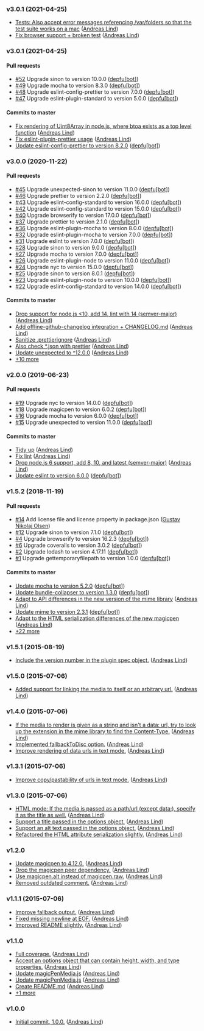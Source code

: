 ### v3.0.1 (2021-04-25)

- [Tests: Also accept error messages referencing \/var\/folders so that the test suite works on a mac](https://github.com/unexpectedjs/magicpen-media/commit/a9c348a1eea6763d92167770f08b8df054d07455) ([Andreas Lind](mailto:andreas.lind@workday.com))
- [Fix browser support + broken test](https://github.com/unexpectedjs/magicpen-media/commit/d3d98ea9ff6b728978494e33b1d48306256d95df) ([Andreas Lind](mailto:andreas.lind@workday.com))

### v3.0.1 (2021-04-25)

#### Pull requests

- [#52](https://github.com/unexpectedjs/magicpen-media/pull/52) Upgrade sinon to version 10.0.0 ([depfu[bot]](mailto:23717796+depfu[bot]@users.noreply.github.com))
- [#49](https://github.com/unexpectedjs/magicpen-media/pull/49) Upgrade mocha to version 8.3.0 ([depfu[bot]](mailto:23717796+depfu[bot]@users.noreply.github.com))
- [#48](https://github.com/unexpectedjs/magicpen-media/pull/48) Upgrade eslint-config-prettier to version 7.0.0 ([depfu[bot]](mailto:23717796+depfu[bot]@users.noreply.github.com))
- [#47](https://github.com/unexpectedjs/magicpen-media/pull/47) Upgrade eslint-plugin-standard to version 5.0.0 ([depfu[bot]](mailto:23717796+depfu[bot]@users.noreply.github.com))

#### Commits to master

- [Fix rendering of Uint8Array in node.js, where btoa exists as a top level function](https://github.com/unexpectedjs/magicpen-media/commit/95d5405a6ccb468c01848e2b4c603dea8e32523a) ([Andreas Lind](mailto:andreas.lind@workday.com))
- [Fix eslint-plugin-prettier usage](https://github.com/unexpectedjs/magicpen-media/commit/1079255a42e03a48a02d4f9ac298aa4b8233f24a) ([Andreas Lind](mailto:andreas.lind@workday.com))
- [Update eslint-config-prettier to version 8.2.0](https://github.com/unexpectedjs/magicpen-media/commit/594864126359e77e38a16df9022e818c90b6f8f6) ([depfu[bot]](mailto:23717796+depfu[bot]@users.noreply.github.com))

### v3.0.0 (2020-11-22)

#### Pull requests

- [#45](https://github.com/unexpectedjs/magicpen-media/pull/45) Upgrade unexpected-sinon to version 11.0.0 ([depfu[bot]](mailto:23717796+depfu[bot]@users.noreply.github.com))
- [#46](https://github.com/unexpectedjs/magicpen-media/pull/46) Upgrade prettier to version 2.2.0 ([depfu[bot]](mailto:23717796+depfu[bot]@users.noreply.github.com))
- [#43](https://github.com/unexpectedjs/magicpen-media/pull/43) Upgrade eslint-config-standard to version 16.0.0 ([depfu[bot]](mailto:23717796+depfu[bot]@users.noreply.github.com))
- [#42](https://github.com/unexpectedjs/magicpen-media/pull/42) Upgrade eslint-config-standard to version 15.0.0 ([depfu[bot]](mailto:23717796+depfu[bot]@users.noreply.github.com))
- [#40](https://github.com/unexpectedjs/magicpen-media/pull/40) Upgrade browserify to version 17.0.0 ([depfu[bot]](mailto:23717796+depfu[bot]@users.noreply.github.com))
- [#37](https://github.com/unexpectedjs/magicpen-media/pull/37) Upgrade prettier to version 2.1.0 ([depfu[bot]](mailto:23717796+depfu[bot]@users.noreply.github.com))
- [#36](https://github.com/unexpectedjs/magicpen-media/pull/36) Upgrade eslint-plugin-mocha to version 8.0.0 ([depfu[bot]](mailto:23717796+depfu[bot]@users.noreply.github.com))
- [#32](https://github.com/unexpectedjs/magicpen-media/pull/32) Upgrade eslint-plugin-mocha to version 7.0.0 ([depfu[bot]](mailto:23717796+depfu[bot]@users.noreply.github.com))
- [#31](https://github.com/unexpectedjs/magicpen-media/pull/31) Upgrade eslint to version 7.0.0 ([depfu[bot]](mailto:23717796+depfu[bot]@users.noreply.github.com))
- [#28](https://github.com/unexpectedjs/magicpen-media/pull/28) Upgrade sinon to version 9.0.0 ([depfu[bot]](mailto:23717796+depfu[bot]@users.noreply.github.com))
- [#27](https://github.com/unexpectedjs/magicpen-media/pull/27) Upgrade mocha to version 7.0.0 ([depfu[bot]](mailto:23717796+depfu[bot]@users.noreply.github.com))
- [#26](https://github.com/unexpectedjs/magicpen-media/pull/26) Upgrade eslint-plugin-node to version 11.0.0 ([depfu[bot]](mailto:23717796+depfu[bot]@users.noreply.github.com))
- [#24](https://github.com/unexpectedjs/magicpen-media/pull/24) Upgrade nyc to version 15.0.0 ([depfu[bot]](mailto:23717796+depfu[bot]@users.noreply.github.com))
- [#25](https://github.com/unexpectedjs/magicpen-media/pull/25) Upgrade sinon to version 8.0.1 ([depfu[bot]](mailto:23717796+depfu[bot]@users.noreply.github.com))
- [#23](https://github.com/unexpectedjs/magicpen-media/pull/23) Upgrade eslint-plugin-node to version 10.0.0 ([depfu[bot]](mailto:23717796+depfu[bot]@users.noreply.github.com))
- [#22](https://github.com/unexpectedjs/magicpen-media/pull/22) Upgrade eslint-config-standard to version 14.0.0 ([depfu[bot]](mailto:23717796+depfu[bot]@users.noreply.github.com))

#### Commits to master

- [Drop support for node.js &lt;10, add 14, lint with 14 \(semver-major\)](https://github.com/unexpectedjs/magicpen-media/commit/c2f580b5b8b9403825308f7e5f6fbe62f55113cc) ([Andreas Lind](mailto:andreaslindpetersen@gmail.com))
- [Add offline-github-changelog integration + CHANGELOG.md](https://github.com/unexpectedjs/magicpen-media/commit/0fbb8a64450b900646261c48d621810b2272efac) ([Andreas Lind](mailto:andreaslindpetersen@gmail.com))
- [Sanitize .prettierignore](https://github.com/unexpectedjs/magicpen-media/commit/c1cfd287ba7b28023200f1e30ed6e65c625a45d3) ([Andreas Lind](mailto:andreaslindpetersen@gmail.com))
- [Also check \*.json with prettier](https://github.com/unexpectedjs/magicpen-media/commit/fd864bfb1c3de3c838222ec226499cadbe0b1691) ([Andreas Lind](mailto:andreaslindpetersen@gmail.com))
- [Update unexpected to ^12.0.0](https://github.com/unexpectedjs/magicpen-media/commit/b5b50b44224932dc0eca1dc09c6ee9094877453e) ([Andreas Lind](mailto:andreaslindpetersen@gmail.com))
- [+10 more](https://github.com/unexpectedjs/magicpen-media/compare/v2.0.0...v3.0.0)

### v2.0.0 (2019-06-23)

#### Pull requests

- [#19](https://github.com/unexpectedjs/magicpen-media/pull/19) Upgrade nyc to version 14.0.0 ([depfu[bot]](mailto:depfu[bot]@users.noreply.github.com))
- [#18](https://github.com/unexpectedjs/magicpen-media/pull/18) Upgrade magicpen to version 6.0.2 ([depfu[bot]](mailto:depfu[bot]@users.noreply.github.com))
- [#16](https://github.com/unexpectedjs/magicpen-media/pull/16) Upgrade mocha to version 6.0.0 ([depfu[bot]](mailto:depfu[bot]@users.noreply.github.com))
- [#15](https://github.com/unexpectedjs/magicpen-media/pull/15) Upgrade unexpected to version 11.0.0 ([depfu[bot]](mailto:depfu[bot]@users.noreply.github.com))

#### Commits to master

- [Tidy up](https://github.com/unexpectedjs/magicpen-media/commit/cfb0b4f69b102324b19912aacef21648d5bee851) ([Andreas Lind](mailto:andreaslindpetersen@gmail.com))
- [Fix lint](https://github.com/unexpectedjs/magicpen-media/commit/ace8af4df04d1eeff73e18e6c19161ab490bff30) ([Andreas Lind](mailto:andreaslindpetersen@gmail.com))
- [Drop node.js 6 support, add 8, 10, and latest \(semver-major\)](https://github.com/unexpectedjs/magicpen-media/commit/e5026cabbc4523eed290ae244f226f3cdd10eeb2) ([Andreas Lind](mailto:andreaslindpetersen@gmail.com))
- [Update eslint to version 6.0.0](https://github.com/unexpectedjs/magicpen-media/commit/6f707e8ff972eabb77f7b820bc74a78b3ef4005e) ([depfu[bot]](mailto:23717796+depfu[bot]@users.noreply.github.com))

### v1.5.2 (2018-11-19)

#### Pull requests

- [#14](https://github.com/unexpectedjs/magicpen-media/pull/14) Add license file and license property in package.json ([Gustav Nikolaj Olsen](mailto:gno@one.com))
- [#12](https://github.com/unexpectedjs/magicpen-media/pull/12) Upgrade sinon to version 7.1.0 ([depfu[bot]](mailto:depfu[bot]@users.noreply.github.com))
- [#4](https://github.com/unexpectedjs/magicpen-media/pull/4) Upgrade browserify to version 16.2.3 ([depfu[bot]](mailto:depfu[bot]@users.noreply.github.com))
- [#6](https://github.com/unexpectedjs/magicpen-media/pull/6) Upgrade coveralls to version 3.0.2 ([depfu[bot]](mailto:depfu[bot]@users.noreply.github.com))
- [#2](https://github.com/unexpectedjs/magicpen-media/pull/2) Upgrade lodash to version 4.17.11 ([depfu[bot]](mailto:depfu[bot]@users.noreply.github.com))
- [#1](https://github.com/unexpectedjs/magicpen-media/pull/1) Upgrade gettemporaryfilepath to version 1.0.0 ([depfu[bot]](mailto:depfu[bot]@users.noreply.github.com))

#### Commits to master

- [Update mocha to version 5.2.0](https://github.com/unexpectedjs/magicpen-media/commit/90fbef08cbd45d97de159ccf5d1c6dad7aeabe2d) ([depfu[bot]](mailto:depfu[bot]@users.noreply.github.com))
- [Update bundle-collapser to version 1.3.0](https://github.com/unexpectedjs/magicpen-media/commit/3fba7b5b10c834496fe63c3442934fc3f516c166) ([depfu[bot]](mailto:depfu[bot]@users.noreply.github.com))
- [Adapt to API differences in the new version of the mime library](https://github.com/unexpectedjs/magicpen-media/commit/e39a6d09ea0894a367693d57950b30ead866b0a0) ([Andreas Lind](mailto:andreaslindpetersen@gmail.com))
- [Update mime to version 2.3.1](https://github.com/unexpectedjs/magicpen-media/commit/a74b3dccec1533cedb2e63a502d5cb8692ab8f82) ([depfu[bot]](mailto:depfu[bot]@users.noreply.github.com))
- [Adapt to the HTML serialization differences of the new magicpen](https://github.com/unexpectedjs/magicpen-media/commit/5d810473d80f249a21fc44d414f2ae5d4e54eaa8) ([Andreas Lind](mailto:andreaslindpetersen@gmail.com))
- [+22 more](https://github.com/unexpectedjs/magicpen-media/compare/v1.5.1...v1.5.2)

### v1.5.1 (2015-08-19)

- [Include the version number in the plugin spec object.](https://github.com/unexpectedjs/magicpen-media/commit/7838e64e209ae0cb6d88e0e55c901cee52fccab4) ([Andreas Lind](mailto:andreas@one.com))

### v1.5.0 (2015-07-06)

- [Added support for linking the media to itself or an arbitrary url.](https://github.com/unexpectedjs/magicpen-media/commit/d9b727ceb54b0f975b38e33cfbb2226c5d4669d9) ([Andreas Lind](mailto:andreas@one.com))

### v1.4.0 (2015-07-06)

- [If the media to render is given as a string and isn't a data: url, try to look up the extension in the mime library to find the Content-Type.](https://github.com/unexpectedjs/magicpen-media/commit/c684ada058eca643688283fcf0d1043a8a09264b) ([Andreas Lind](mailto:andreas@one.com))
- [Implemented fallbackToDisc option.](https://github.com/unexpectedjs/magicpen-media/commit/ee63ab1432789bedbcc3e792cab539d20b34f58b) ([Andreas Lind](mailto:andreas@one.com))
- [Improve rendering of data urls in text mode.](https://github.com/unexpectedjs/magicpen-media/commit/0994238fe8bdaec4559837b62da7f0117b4390e2) ([Andreas Lind](mailto:andreas@one.com))

### v1.3.1 (2015-07-06)

- [Improve copy\/pastability of urls in text mode.](https://github.com/unexpectedjs/magicpen-media/commit/29b33f33ebe780d98cbc6320cb633989dac096cb) ([Andreas Lind](mailto:andreas@one.com))

### v1.3.0 (2015-07-06)

- [HTML mode: If the media is passed as a path\/url \(except data:\), specify it as the title as well.](https://github.com/unexpectedjs/magicpen-media/commit/429490e3319d7dbe382cf8c2e7ab50a160c91187) ([Andreas Lind](mailto:andreas@one.com))
- [Support a title passed in the options object.](https://github.com/unexpectedjs/magicpen-media/commit/b35623a76af5fa0001ce94dbf5fdf468b5424a77) ([Andreas Lind](mailto:andreas@one.com))
- [Support an alt text passed in the options object.](https://github.com/unexpectedjs/magicpen-media/commit/645403c6898b09a317f1c783a3fae3c639c286eb) ([Andreas Lind](mailto:andreas@one.com))
- [Refactored the HTML attribute serialization slightly.](https://github.com/unexpectedjs/magicpen-media/commit/7b1bb1f9ef1b9ef286c4134a40f3a7b0779346fb) ([Andreas Lind](mailto:andreas@one.com))

### v1.2.0

- [Update magicpen to 4.12.0.](https://github.com/unexpectedjs/magicpen-media/commit/4a493ab900d0c7f4b34cffd6fed4e1bd5a508afa) ([Andreas Lind](mailto:andreas@one.com))
- [Drop the magicpen peer dependency.](https://github.com/unexpectedjs/magicpen-media/commit/bf48247e5419a8434b2d4764ba1fc298e9e1e329) ([Andreas Lind](mailto:andreas@one.com))
- [Use magicpen.alt instead of magicpen.raw.](https://github.com/unexpectedjs/magicpen-media/commit/1252000d88d2107347177ef4829d9648ce79403f) ([Andreas Lind](mailto:andreas@one.com))
- [Removed outdated comment.](https://github.com/unexpectedjs/magicpen-media/commit/04b6746175f9da0edae1012d380bcba341cacd0b) ([Andreas Lind](mailto:andreas@one.com))

### v1.1.1 (2015-07-06)

- [Improve fallback output.](https://github.com/unexpectedjs/magicpen-media/commit/b3ad554d90beead1c321624e291c39a49c8a20b0) ([Andreas Lind](mailto:andreas@one.com))
- [Fixed missing newline at EOF.](https://github.com/unexpectedjs/magicpen-media/commit/0e2f84602c793aedf165f7fb9bf33a634ad37fe6) ([Andreas Lind](mailto:andreas@one.com))
- [Improved README slightly.](https://github.com/unexpectedjs/magicpen-media/commit/fb6921b34056b485349175910ae8647206f0f669) ([Andreas Lind](mailto:andreas@one.com))

### v1.1.0

- [Full coverage.](https://github.com/unexpectedjs/magicpen-media/commit/8a0e42f21a0dfa78041e93d40de677e53083f1f5) ([Andreas Lind](mailto:andreas@one.com))
- [Accept an options object that can contain height, width, and type properties.](https://github.com/unexpectedjs/magicpen-media/commit/f34a5ce4b37e33218070f51327189b4bd909f4e1) ([Andreas Lind](mailto:andreas@one.com))
- [Update magicPenMedia.js](https://github.com/unexpectedjs/magicpen-media/commit/6a82bbe0a475ca88b607940afcd520ef169ce35a) ([Andreas Lind](mailto:andreas@one.com))
- [Update magicPenMedia.js](https://github.com/unexpectedjs/magicpen-media/commit/505c06312991d9f8104a8f215641fbeeba096557) ([Andreas Lind](mailto:andreas@one.com))
- [Create README.md](https://github.com/unexpectedjs/magicpen-media/commit/7535e380965c850b40ab1b9b2303696ac4f48334) ([Andreas Lind](mailto:andreas@one.com))
- [+1 more](https://github.com/unexpectedjs/magicpen-media/compare/v1.0.0...v1.1.0)

### v1.0.0

- [Initial commit, 1.0.0.](https://github.com/unexpectedjs/magicpen-media/commit/40cd7f7bfc3002ada234ff2b70b9434de41e9ebc) ([Andreas Lind](mailto:andreas@one.com))
